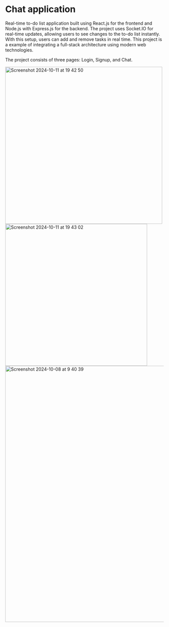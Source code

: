 # Chat application

Real-time to-do list application built using React.js for the frontend and Node.js with Express.js for the backend.
The project uses Socket.IO for real-time updates, allowing users to see changes to the to-do list instantly. With
this setup, users can add and remove tasks in real time. This project is a example of integrating a full-stack
architecture using modern web technologies.

The project consists of three pages: Login, Signup, and Chat.

<img width="499" alt="Screenshot 2024-10-11 at 19 42 50" src="https://github.com/user-attachments/assets/b5eeed11-befd-437f-b9c7-e351155fdfae">
<img width="451" alt="Screenshot 2024-10-11 at 19 43 02" src="https://github.com/user-attachments/assets/10cd8058-8f59-4b02-9f73-f1b082e82276">
<img width="814" alt="Screenshot 2024-10-08 at 9 40 39" src="https://github.com/user-attachments/assets/426be39c-6200-4a63-a004-c75378f9606a">
